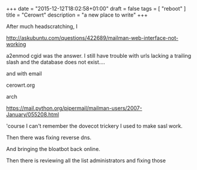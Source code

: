 +++
date = "2015-12-12T18:02:58+01:00"
draft = false
tags = [ "reboot" ]
title = "Cerowrt"
description = "a new place to write"
+++

After much headscratching, I 

http://askubuntu.com/questions/422689/mailman-web-interface-not-working

a2enmod cgid was the answer. I still have trouble with urls lacking
a trailing slash and the database does not exist....

and with email


cerowrt.org

arch

https://mail.python.org/pipermail/mailman-users/2007-January/055208.html

'course I can't remember the dovecot trickery I used 
to make sasl work.

Then there was fixing reverse dns.

And bringing the bloatbot back online.

Then there is reviewing all the list administrators and fixing those
